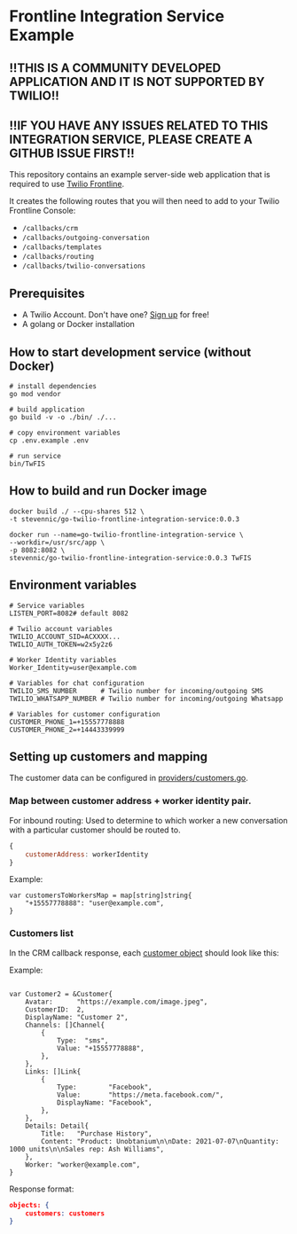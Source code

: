 # Frontline Integration Service Example

## !!THIS IS A COMMUNITY DEVELOPED APPLICATION AND IT IS NOT SUPPORTED BY TWILIO!!
## !!IF YOU HAVE ANY ISSUES RELATED TO THIS INTEGRATION SERVICE, PLEASE CREATE A GITHUB ISSUE FIRST!!

This repository contains an example server-side web application that is required to use [Twilio Frontline](https://www.twilio.com/frontline).

It creates the following routes that you will then need to add to your Twilio Frontline Console:

- `/callbacks/crm`
- `/callbacks/outgoing-conversation`
- `/callbacks/templates`
- `/callbacks/routing`
- `/callbacks/twilio-conversations`

## Prerequisites
- A Twilio Account. Don't have one? [Sign up](https://www.twilio.com/try-twilio) for free!
- A golang or Docker installation

## How to start development service (without Docker)

```shell script
# install dependencies
go mod vendor

# build application
go build -v -o ./bin/ ./...

# copy environment variables
cp .env.example .env

# run service
bin/TwFIS
```

## How to build and run Docker image

```shell script
docker build ./ --cpu-shares 512 \
-t stevennic/go-twilio-frontline-integration-service:0.0.3

docker run --name=go-twilio-frontline-integration-service \
--workdir=/usr/src/app \
-p 8082:8082 \
stevennic/go-twilio-frontline-integration-service:0.0.3 TwFIS
```

## Environment variables

```
# Service variables
LISTEN_PORT=8082# default 8082

# Twilio account variables
TWILIO_ACCOUNT_SID=ACXXXX...
TWILIO_AUTH_TOKEN=w2x5y2z6

# Worker Identity variables
Worker_Identity=user@example.com

# Variables for chat configuration
TWILIO_SMS_NUMBER      # Twilio number for incoming/outgoing SMS
TWILIO_WHATSAPP_NUMBER # Twilio number for incoming/outgoing Whatsapp

# Variables for customer configuration
CUSTOMER_PHONE_1=+15557778888
CUSTOMER_PHONE_2=+14443339999
```

## Setting up customers and mapping
The customer data can be configured in [providers/customers.go](providers/customers.go).

### Map between customer address + worker identity pair.
For inbound routing: Used to determine to which worker a new conversation with a particular customer should be routed to.

```js
{
    customerAddress: workerIdentity
}
```

Example:
```golang
var customersToWorkersMap = map[string]string{
	"+15557778888": "user@example.com",
}
```


### Customers list
In the CRM callback response, each [customer object](https://www.twilio.com/docs/frontline/data-transfer-objects#customer) should look like this: 

Example:
```golang

var Customer2 = &Customer{
	Avatar:      "https://example.com/image.jpeg",
	CustomerID:  2,
	DisplayName: "Customer 2",
	Channels: []Channel{
		{
			Type:  "sms",
			Value: "+15557778888",
		},
	},
	Links: []Link{
		{
			Type:        "Facebook",
			Value:       "https://meta.facebook.com/",
			DisplayName: "Facebook",
		},
	},
	Details: Detail{
		Title:   "Purchase History",
		Content: "Product: Unobtanium\n\nDate: 2021-07-07\nQuantity: 1000 units\n\nSales rep: Ash Williams",
	},
	Worker: "worker@example.com",
}
```

Response format:
```json
objects: {
    customers: customers
}
```
